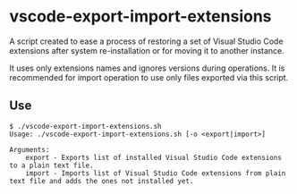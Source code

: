# vscode-export-import-extensions

A script created to ease a process of restoring a set of Visual Studio Code extensions after system re-installation or for moving it to another instance.

It uses only extensions names and ignores versions during operations. It is recommended for import operation to use only files exported via this script.

## Use

    $ ./vscode-export-import-extensions.sh
    Usage: ./vscode-export-import-extensions.sh [-o <export|import>]

    Arguments:
        export - Exports list of installed Visual Studio Code extensions to a plain text file.
        import - Imports list of Visual Studio Code extensions from plain text file and adds the ones not installed yet.
